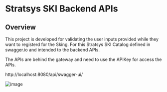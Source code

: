 # Stratsys SKI Backend APIs


## Overview  

This project is developed for validating the user inputs provided while they want to registerd for the Sking. For this Stratsys SKI Catalog defined in swagger.io and intended
to the backend APIs.

The APIs are behind the gateway and need to use the APIKey for access the APIs.

http://localhost:8080/api/swagger-ui/
 
![image](https://user-images.githubusercontent.com/99863507/154507868-899a81bb-2ff2-4758-9ce3-6e0dcadab3c0.png)
